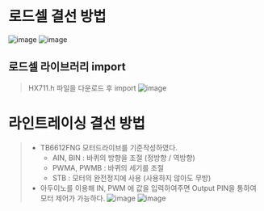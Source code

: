 # 로드셀 결선 방법
![image](https://user-images.githubusercontent.com/37334007/141078242-3a48a7d0-cde6-49de-849a-1e1b28f48a7f.png)
![image](https://user-images.githubusercontent.com/37334007/141078256-450aeddf-e222-4477-9d2a-46450a88a5f9.png)

## 로드셀 라이브러리 import
> HX711.h 파일을 다운로드 후 import
> ![image](https://user-images.githubusercontent.com/37334007/141078321-25a782c6-95b4-4242-bd4f-6aeed059198a.png)

# 라인트레이싱 결선 방법
> + TB6612FNG 모터드라이브를 기준작성하였다. <br>
>   * AIN, BIN : 바퀴의 방향을 조절 (정방향 / 역방향) <br>
>   * PWMA, PWMB : 바퀴의 세기를 조절 <br>
>   * STB : 모터의 완전정지에 사용 (사용하지 않아도 무방) <br>
> + 아두이노를 이용해 IN, PWM 에 값을 입력하여주면 Output PIN을 통하여 모터 제어가 가능하다.
> ![image](https://user-images.githubusercontent.com/37334007/141080347-0a801f15-aa1e-4b46-bfe8-139adb28470c.png)
> ![image](https://user-images.githubusercontent.com/37334007/141081223-07ce5435-f928-473b-a001-9a97f794579a.png)



